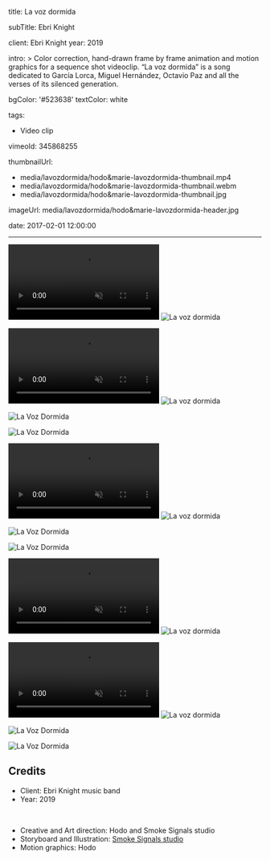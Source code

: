 title: La voz dormida

subTitle: Ebri Knight

client: Ebri Knight
year: 2019

intro: >
  Color correction, hand-drawn frame by frame animation and motion graphics for a sequence shot videoclip. “La voz dormida” is a song dedicated to García Lorca, Miguel Hernández, Octavio Paz and all the verses of its silenced generation.

bgColor: '#523638'
textColor: white

tags:
  - Video clip

vimeoId: 345868255

thumbnailUrl:
  - media/lavozdormida/hodo&marie-lavozdormida-thumbnail.mp4
  - media/lavozdormida/hodo&marie-lavozdormida-thumbnail.webm
  - media/lavozdormida/hodo&marie-lavozdormida-thumbnail.jpg

imageUrl: media/lavozdormida/hodo&marie-lavozdormida-header.jpg

date: 2017-02-01 12:00:00



---

<!-- This is a 2x VIDEO gallery -->
<!-- Always add a linebreak between images -->
<!-- It needs two images between paragraph tags -->
<div class="gallery gallery-video gallery-2">

<p>
	<video playsinline="playsinline" muted>
			<source src="/media/lavozdormida/hodo&marie-lavozdormida-01.mp4" type="video/mp4">
			<source src="/media/lavozdormida/hodo&marie-lavozdormida-01.webm" type="video/webm">
	</video>
	<img src="/media/lavozdormida/hodo&marie-lavozdormida-01.jpg" alt="La voz dormida">
</p>

<p>
	<video playsinline="playsinline" muted>
			<source src="/media/lavozdormida/hodo&marie-lavozdormida-02.mp4" type="video/mp4">
			<source src="/media/lavozdormida/hodo&marie-lavozdormida-02.webm" type="video/webm">
	</video>
	<img src="/media/lavozdormida/hodo&marie-lavozdormida-02.jpg" alt="La voz dormida">
</p>


</div>


<div class="gallery gallery-2">

![La Voz Dormida](/media/lavozdormida/hodo&marie-lavozdormida-03.jpg)

![La Voz Dormida](/media/lavozdormida/hodo&marie-lavozdormida-04.jpg)

</div>

<!-- This is a 1x VIDEO gallery -->
<!-- Always add a linebreak between images -->
<!-- It needs two images between paragraph tags -->
<div class="gallery gallery-video gallery-1">

<p>
	<video playsinline="playsinline" muted>
			<source src="/media/lavozdormida/hodo&marie-lavozdormida-05.mp4" type="video/mp4">
			<source src="/media/lavozdormida/hodo&marie-lavozdormida-05.webm" type="video/webm">
	</video>
	<img src="/media/lavozdormida/hodo&marie-lavozdormida-05.jpg" alt="La voz dormida">
</p>


</div>


<div class="gallery gallery-2">

![La Voz Dormida](/media/lavozdormida/hodo&marie-lavozdormida-08.jpg)

![La Voz Dormida](/media/lavozdormida/hodo&marie-lavozdormida-10.jpg)

</div>


<!-- This is a 1x VIDEO gallery -->
<!-- Always add a linebreak between images -->
<!-- It needs two images between paragraph tags -->
<div class="gallery gallery-video gallery-1">

<p>
	<video playsinline="playsinline" muted>
			<source src="/media/lavozdormida/hodo&marie-lavozdormida-11.mp4" type="video/mp4">
			<source src="/media/lavozdormida/hodo&marie-lavozdormida-11.webm" type="video/webm">
	</video>
	<img src="/media/lavozdormida/hodo&marie-lavozdormida-11.jpg" alt="La voz dormida">
</p>


<!-- This is a 1x VIDEO gallery -->
<!-- Always add a linebreak between images -->
<!-- It needs two images between paragraph tags -->
<div class="gallery gallery-video gallery-1">

<p>
	<video playsinline="playsinline" muted>
			<source src="/media/lavozdormida/hodo&marie-lavozdormida-12.mp4" type="video/mp4">
			<source src="/media/lavozdormida/hodo&marie-lavozdormida-12.webm" type="video/webm">
	</video>
	<img src="/media/lavozdormida/hodo&marie-lavozdormida-12.jpg" alt="La voz dormida">
</p>


<div class="gallery gallery-2">

![La Voz Dormida](/media/lavozdormida/hodo&marie-lavozdormida-13.jpg)

![La Voz Dormida](/media/lavozdormida/hodo&marie-lavozdormida-14.jpg)

</div>

<!-- Sample credits secion -->

## Credits

* Client: Ebri Knight music band
* Year: 2019  
  
<br>

* Creative and Art direction: Hodo and Smoke Signals studio
* Storyboard and Illustration: <a href="http://www.smokesignalsstudio.com" target="_blank">Smoke Signals studio</a>
* Motion graphics: Hodo